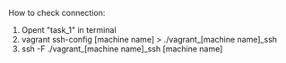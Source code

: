 How to check connection:
1. Opent "task_1" in terminal
1. vagrant ssh-config [machine name] > ./vagrant_[machine name]_ssh
2. ssh -F ./vagrant_[machine name]_ssh [machine name]

